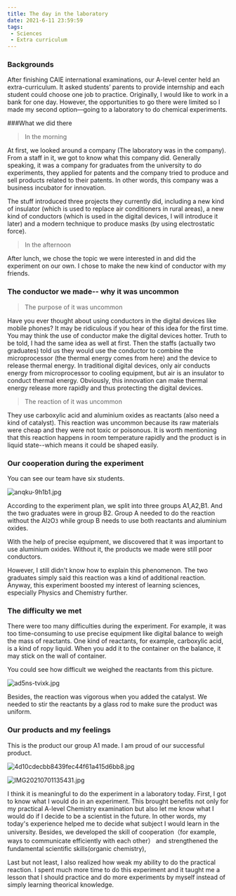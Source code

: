 ```yaml
---
title: The day in the laboratory
date: 2021-6-11 23:59:59
tags:
 - Sciences
 - Extra curriculum
---
```


### Backgrounds

After finishing CAIE international examinations, our A-level center held an extra-curriculum. It asked students’ parents to provide internship and each student could choose one job to practice. Originally, I would like to work in a bank for one day. However, the opportunities to go there were limited so I made my second option—going to a laboratory to do chemical experiments.

###What we did there

>In the morning

At first, we looked around a company (The laboratory was in the company). From a staff in it, we got to know what this company did. Generally speaking, it was a company for graduates from the university to do experiments, they applied for patents and the company tried to produce and sell products related to their patents. In other words, this company was a business incubator for innovation.

The stuff introduced three projects they currently did, including a new kind of insulator (which is used to replace air conditioners in rural areas), a new kind of conductors (which is used in the digital devices, I will introduce it later) and a modern technique to produce masks (by using electrostatic force).

>In the afternoon

After lunch, we chose the topic we were interested in and did the experiment on our own. I chose to make the new kind of conductor with my friends.

### The conductor we made-- why it was uncommon


> The purpose of it was uncommon

Have you ever thought about using conductors in the digital devices like mobile phones? It may be ridiculous if you hear of this idea for the first time. You may think the use of conductor make the digital devices hotter. Truth to be told, I had the same idea as well at first. Then the staffs (actually two graduates) told us they would use the conductor to combine the microprocessor (the thermal energy comes from here) and the device to release thermal energy. In traditional digital devices, only air conducts energy from microprocessor to cooling equipment, but air is an insulator to conduct thermal energy. Obviously, this innovation can make thermal energy release more rapidly and thus protecting the digital devices.

> The reaction of it was uncommon

They use carboxylic acid and aluminium oxides as reactants (also need a kind of catalyst). This reaction was uncommon because its raw materials were cheap and they were not toxic or poisonous. It is worth mentioning that this reaction happens in room temperature rapidly and the product is in liquid state--which means it could be shaped easily.


### Our cooperation during the experiment

You can see our team have six students.

![anqku-9h1b1.jpg](https://i.loli.net/2021/07/01/8BV2rbuTPHCY9it.jpg)
 
According to the experiment plan, we split into three groups A1,A2,B1. And the two graduates were in group B2. Group A needed to do the reaction without the Al`2`O`3` while group B needs to use both reactants and aluminium oxides.

With the help of precise equipment, we discovered that it was important to use aluminium oxides. Without it, the products we made were still poor conductors.

However, I still didn't know how to explain this phenomenon. The two graduates simply said this reaction was a kind of additional reaction. Anyway, this experiment boosted my interest of learning sciences, especially Physics and Chemistry further.

### The difficulty we met

There were too many difficulties during the experiment. For example, it was too time-consuming to use precise equipment like digital balance to weigh the mass of reactants. One kind of reactants, for example, carboxylic acid, is a kind of ropy liquid. When you add it to the container on the balance, it may stick on the wall of container.

You could see how difficult we weighed the reactants from this picture.

![ad5ns-tvixk.jpg](https://i.loli.net/2021/07/01/1i4q3wDuJVHNIsS.jpg)

Besides, the reaction was vigorous when you added the catalyst. We needed to stir the reactants by a glass rod to make sure the product was uniform.

### Our products and my feelings

This is the product our group A1 made. I am proud of our successful product.

![4d10cdecbb8439fec44f61a415d6bb8.jpg](https://i.loli.net/2021/07/01/Penu7TzAWpCxjLb.jpg)

![IMG20210701135431.jpg](https://i.loli.net/2021/07/01/4m8TSWVNCaG7lbZ.jpg)

I think it is meaningful to do the experiment in a laboratory today. First, I got to know what I would do in an experiment. This brought benefits not only for my practical A-level Chemistry examination but also let me know what I would do if I decide to be a scientist in the future. In other words, my today's experience helped me to decide what subject I would learn in the university. Besides, we developed the skill of cooperation（for example, ways to communicate efficiently with each other） and strengthened the fundamental scientific skills(organic chemistry), 

Last but not least, I also realized how weak my ability to do the practical reaction. I spent much more time to do this experiment and it taught me a lesson that I should practice and do more experiments by myself instead of simply learning theorical knowledge.
